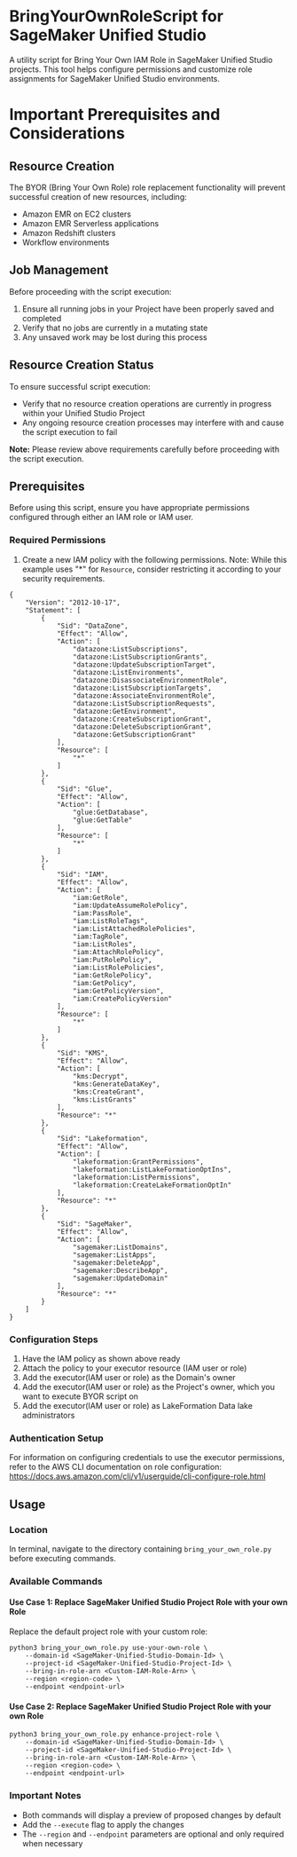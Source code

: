 # BringYourOwnRoleScript for SageMaker Unified Studio

A utility script for Bring Your Own IAM Role in SageMaker Unified Studio projects. This tool helps configure permissions and customize role assignments for SageMaker Unified Studio environments.

# Important Prerequisites and Considerations
## Resource Creation
The BYOR (Bring Your Own Role) role replacement functionality will prevent successful creation of new resources, including:
- Amazon EMR on EC2 clusters
- Amazon EMR Serverless applications
- Amazon Redshift clusters
- Workflow environments
## Job Management
Before proceeding with the script execution:
1. Ensure all running jobs in your Project have been properly saved and completed
2. Verify that no jobs are currently in a mutating state
3. Any unsaved work may be lost during this process
## Resource Creation Status
To ensure successful script execution:
- Verify that no resource creation operations are currently in progress within your Unified Studio Project
- Any ongoing resource creation processes may interfere with and cause the script execution to fail

**Note:** Please review above requirements carefully before proceeding with the script execution.

## Prerequisites

Before using this script, ensure you have appropriate permissions configured through either an IAM role or IAM user.

### Required Permissions

1. Create a new IAM policy with the following permissions. Note: While this example uses "*" for `Resource`, consider restricting it according to your security requirements.
```
{
    "Version": "2012-10-17",
    "Statement": [
        {
            "Sid": "DataZone",
            "Effect": "Allow",
            "Action": [
                "datazone:ListSubscriptions",
                "datazone:ListSubscriptionGrants",
                "datazone:UpdateSubscriptionTarget",
                "datazone:ListEnvironments",
                "datazone:DisassociateEnvironmentRole",
                "datazone:ListSubscriptionTargets",
                "datazone:AssociateEnvironmentRole",
                "datazone:ListSubscriptionRequests",
                "datazone:GetEnvironment",
                "datazone:CreateSubscriptionGrant",
                "datazone:DeleteSubscriptionGrant",
                "datazone:GetSubscriptionGrant"
            ],
            "Resource": [
                "*"
            ]
        },
        {
            "Sid": "Glue",
            "Effect": "Allow",
            "Action": [
                "glue:GetDatabase",
                "glue:GetTable"
            ],
            "Resource": [
                "*"
            ]
        },
        {
            "Sid": "IAM",
            "Effect": "Allow",
            "Action": [
                "iam:GetRole",
                "iam:UpdateAssumeRolePolicy",
                "iam:PassRole",
                "iam:ListRoleTags",
                "iam:ListAttachedRolePolicies",
                "iam:TagRole",
                "iam:ListRoles",
                "iam:AttachRolePolicy",
                "iam:PutRolePolicy",
                "iam:ListRolePolicies",
                "iam:GetRolePolicy",
                "iam:GetPolicy",
                "iam:GetPolicyVersion",
                "iam:CreatePolicyVersion"
            ],
            "Resource": [
                "*"
            ]
        },
        {
            "Sid": "KMS",
            "Effect": "Allow",
            "Action": [
                "kms:Decrypt",
                "kms:GenerateDataKey",
                "kms:CreateGrant",
                "kms:ListGrants"
            ],
            "Resource": "*"
        },
        {
            "Sid": "Lakeformation",
            "Effect": "Allow",
            "Action": [
                "lakeformation:GrantPermissions",
                "lakeformation:ListLakeFormationOptIns",
                "lakeformation:ListPermissions",
                "lakeformation:CreateLakeFormationOptIn"
            ],
            "Resource": "*"
        },
        {
            "Sid": "SageMaker",
            "Effect": "Allow",
            "Action": [
                "sagemaker:ListDomains",
                "sagemaker:ListApps",
                "sagemaker:DeleteApp",
                "sagemaker:DescribeApp",
                "sagemaker:UpdateDomain"
            ],
            "Resource": "*"
        }
    ]
}
```
### Configuration Steps

1. Have the IAM policy as shown above ready
2. Attach the policy to your executor resource (IAM user or role)
3. Add the executor(IAM user or role) as the Domain's owner
4. Add the executor(IAM user or role) as the Project's owner, which you want to execute BYOR script on
5. Add the executor(IAM user or role) as LakeFormation Data lake administrators

### Authentication Setup

For information on configuring credentials to use the executor permissions, refer to the AWS CLI documentation on role configuration: https://docs.aws.amazon.com/cli/v1/userguide/cli-configure-role.html

## Usage

### Location
In terminal, navigate to the directory containing `bring_your_own_role.py` before executing commands.

### Available Commands
#### Use Case 1: Replace SageMaker Unified Studio Project Role with your own Role
Replace the default project role with your custom role:
```
python3 bring_your_own_role.py use-your-own-role \
    --domain-id <SageMaker-Unified-Studio-Domain-Id> \
    --project-id <SageMaker-Unified-Studio-Project-Id> \
    --bring-in-role-arn <Custom-IAM-Role-Arn> \
    --region <region-code> \
    --endpoint <endpoint-url>
```
#### Use Case 2: Replace SageMaker Unified Studio Project Role with your own Role
```
python3 bring_your_own_role.py enhance-project-role \
    --domain-id <SageMaker-Unified-Studio-Domain-Id> \
    --project-id <SageMaker-Unified-Studio-Project-Id> \
    --bring-in-role-arn <Custom-IAM-Role-Arn> \
    --region <region-code> \
    --endpoint <endpoint-url>
```
### Important Notes
- Both commands will display a preview of proposed changes by default
- Add the `--execute` flag to apply the changes
- The `--region` and `--endpoint` parameters are optional and only required when necessary
